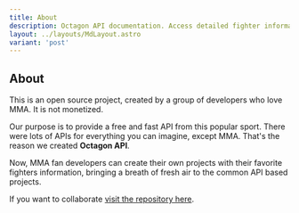 ```yaml
---
title: About
description: Octagon API documentation. Access detailed fighter information, including divisions, records, personal details, and physical attributes. Get started with our API today.
layout: ../layouts/MdLayout.astro
variant: 'post'
---
```


## About

This is an open source project, created by a group of developers who love MMA. It is not monetized.

Our purpose is to provide a free and fast API from this popular sport. There were lots of APIs for everything you can imagine, except MMA. That's the reason we created **Octagon API**.

Now, MMA fan developers can create their own projects with their favorite fighters information, bringing a breath of fresh air to the common API based projects.

If you want to collaborate <a href="https://github.com/victor-lillo/octagon-api" target="_blank" rel="noreferrer">visit the repository here</a>.
